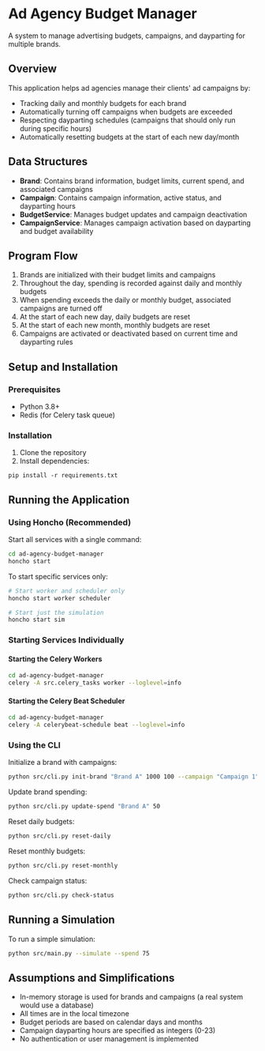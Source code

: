 # Ad Agency Budget Manager

A system to manage advertising budgets, campaigns, and dayparting for multiple brands.

## Overview

This application helps ad agencies manage their clients' ad campaigns by:
- Tracking daily and monthly budgets for each brand
- Automatically turning off campaigns when budgets are exceeded
- Respecting dayparting schedules (campaigns that should only run during specific hours)
- Automatically resetting budgets at the start of each new day/month

## Data Structures

- **Brand**: Contains brand information, budget limits, current spend, and associated campaigns
- **Campaign**: Contains campaign information, active status, and dayparting hours
- **BudgetService**: Manages budget updates and campaign deactivation
- **CampaignService**: Manages campaign activation based on dayparting and budget availability

## Program Flow

1. Brands are initialized with their budget limits and campaigns
2. Throughout the day, spending is recorded against daily and monthly budgets
3. When spending exceeds the daily or monthly budget, associated campaigns are turned off
4. At the start of each new day, daily budgets are reset
5. At the start of each new month, monthly budgets are reset
6. Campaigns are activated or deactivated based on current time and dayparting rules

## Setup and Installation

### Prerequisites

- Python 3.8+
- Redis (for Celery task queue)

### Installation

1. Clone the repository
2. Install dependencies:
```
pip install -r requirements.txt
```

## Running the Application

### Using Honcho (Recommended)

Start all services with a single command:

```bash
cd ad-agency-budget-manager
honcho start
```

To start specific services only:

```bash
# Start worker and scheduler only
honcho start worker scheduler

# Start just the simulation
honcho start sim
```

### Starting Services Individually

#### Starting the Celery Workers

```bash
cd ad-agency-budget-manager
celery -A src.celery_tasks worker --loglevel=info
```

#### Starting the Celery Beat Scheduler

```bash
cd ad-agency-budget-manager
celery -A celerybeat-schedule beat --loglevel=info
```

### Using the CLI

Initialize a brand with campaigns:

```bash
python src/cli.py init-brand "Brand A" 1000 100 --campaign "Campaign 1" 9 17 --campaign "Campaign 2" 0 24
```

Update brand spending:

```bash
python src/cli.py update-spend "Brand A" 50
```

Reset daily budgets:

```bash
python src/cli.py reset-daily
```

Reset monthly budgets:

```bash
python src/cli.py reset-monthly
```

Check campaign status:

```bash
python src/cli.py check-status
```

## Running a Simulation

To run a simple simulation:

```bash
python src/main.py --simulate --spend 75
```

## Assumptions and Simplifications

- In-memory storage is used for brands and campaigns (a real system would use a database)
- All times are in the local timezone
- Budget periods are based on calendar days and months
- Campaign dayparting hours are specified as integers (0-23)
- No authentication or user management is implemented